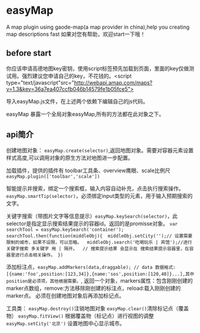 # easyMap
A map plugin using gaode-map(a map provider in china),help you creating map descriptions fast
如果对您有帮助，欢迎start一下哦！
## before start 
你应该申请高德地图key密钥，使用script标签预先加载到页面，里面的key仅做测试用。强烈建议您申请自己的key，不花钱的。<script type="text/javascript"src="http://webapi.amap.com/maps?v=1.3&key=36a7ea407ccfb046b14579fe1b05fce5"></script>

导入easyMap.js文件，在上述两个依赖下编辑自己的js代码。

easyMap 暴露一个全局对象easyMap,所有的方法都在此对象之下。
## api简介
创建地图对象： ``easyMap.create(selector)``,返回地图对象。需要对容器元素设置样式高度,可以调用对象的原生方法对地图进一步配置。

加载插件，提供的插件有 toolbar工具条、overview鹰眼、scale比例尺 `easyMap.plugin(['toolbar','scale'])`

智能提示并搜索，绑定一个搜索框，输入内容自动补充，点击执行搜索操作。`easyMap.smartTip(selector)`，必须绑定input类型的元素，用于输入预期搜索的文字。

关键字搜索（带图片文字等信息提示）`easyMap.keySearch(selector)`，此selector是指定显示搜索结果提示的容器id。返回的是promisse对象。
`var searchTool = easyMap.keySearch('container');
searchTool.then(function(middleObj){
  middleObj.setCity('');// 设置需要限制的城市，如果不设限，可以忽略。
  middleObj.search('吃喝玩乐 | 宾馆');//进行关键字搜索 多关键字 用 | 隔开。
  // 搜索提示结果 会显示在 搜索结果提示容器里，在容器里进行点击相关操作。
})
`

添加标注点，`
easyMap.addMarkers(data,draggable);
// data 数据格式:[{name:'foo',position:[123,34]},{name:'sos',position:[120,40]}...],其中position是必须项，其他根据需要。
`,
返回一个对象，markers属性：包含刚刚创建的marker点数组，remove:方法移除刚创建的标注点，reload:载入刚刚创建的marker点。
必须在创建地图对象后再添加标记点。

工具类：
`easyMap.destroy()`注销地图对象
`easyMap.clear()`清除标记点（覆盖物）
`easyMap.fitView()` 根据覆盖物（标记点）进行视图的调整
`easyMap.setCity('北京')` 设置地图中心显示城市。
